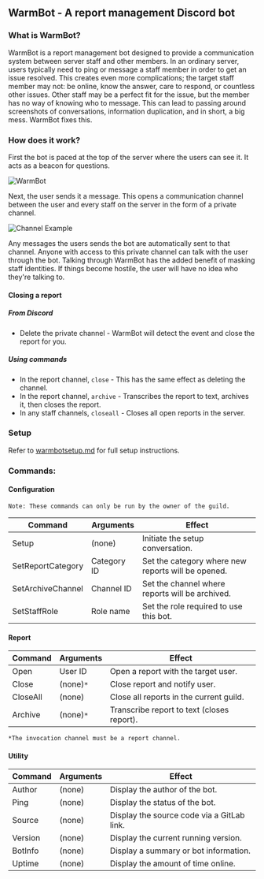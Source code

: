 ## WarmBot - A report management Discord bot

### What is WarmBot?
WarmBot is a report management bot designed to provide a communication system between server staff and other members.
In an ordinary server, users typically need to ping or message a staff member in order to get an issue resolved.
This creates even more complications; the target staff member may not: be online, know the answer, care to respond, or countless other issues.
Other staff may be a perfect fit for the issue, but the member has no way of knowing who to message.
This can lead to passing around screenshots of conversations, information duplication, and in short, a big mess.
WarmBot fixes this.

### How does it work?
First the bot is paced at the top of the server where the users can see it.
It acts as a beacon for questions.
<br>

![WarmBot](https://i.imgur.com/EJEC0Eu.png)

Next, the user sends it a message. 
This opens a communication channel between the user and every staff on the server in the form of a private channel.

![Channel Example](https://i.imgur.com/NUCtmNZ.png)

Any messages the users sends the bot are automatically sent to that channel.
Anyone with access to this private channel can talk with the user through the bot.
Talking through WarmBot has the added benefit of masking staff identities.
If things become hostile, the user will have no idea who they're talking to.

#### Closing a report

##### From Discord
 * Delete the private channel - WarmBot will detect the event and close the report for you.
 

##### Using commands
 * In the report channel, `close` - This has the same effect as deleting the channel.
 * In the report channel, `archive` - Transcribes the report to text, archives it, then closes the report.
 * In any staff channels, `closeall` - Closes all open reports in the server.

### Setup
Refer to [warmbotsetup.md](warmbotsetup.md) for full setup instructions.

### Commands: 

#### Configuration

`Note: These commands can only be run by the owner of the guild.`

| Command           | Arguments     | Effect                                            |
| ------            | ------        | ------                                            |
| Setup             | (none)        | Initiate the setup conversation.                  |
| SetReportCategory | Category ID   | Set the category where new reports will be opened.|
| SetArchiveChannel | Channel ID    | Set the channel where reports will be archived.   |
| SetStaffRole      | Role name     | Set the role required to use this bot.            |

#### Report

| Command   | Arguments | Effect                                    |
| ------    | ------    | ------                                    |
| Open      | User ID   | Open a report with the target user.       |
| Close     | (none)`*` | Close report and notify user.             |
| CloseAll  | (none)    | Close all reports in the current guild.   |
| Archive   | (none)`*` | Transcribe report to text (closes report).|

`*The invocation channel must be a report channel.`

#### Utility

| Command   | Arguments | Effect                                    |
| ------    | ------    | ------                                    |
| Author    | (none)    | Display the author of the bot.            |
| Ping      | (none)    | Display the status of the bot.            |
| Source    | (none)    | Display the source code via a GitLab link.|
| Version   | (none)    | Display the current running version.      |
| BotInfo   | (none)    | Display a summary or bot information.     |
| Uptime    | (none)    | Display the amount of time online.        |